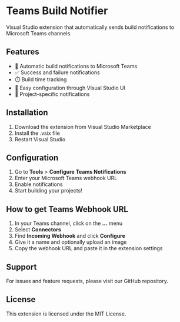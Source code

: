 ﻿# Teams Build Notifier

Visual Studio extension that automatically sends build notifications to Microsoft Teams channels.

## Features

- 📢 Automatic build notifications to Microsoft Teams
- ✅ Success and failure notifications
- ⏱️ Build time tracking
- 🔧 Easy configuration through Visual Studio UI
- 🎯 Project-specific notifications

## Installation

1. Download the extension from Visual Studio Marketplace
2. Install the .vsix file
3. Restart Visual Studio

## Configuration

1. Go to **Tools** > **Configure Teams Notifications**
2. Enter your Microsoft Teams webhook URL
3. Enable notifications
4. Start building your projects!

## How to get Teams Webhook URL

1. In your Teams channel, click on the **...** menu
2. Select **Connectors**
3. Find **Incoming Webhook** and click **Configure**
4. Give it a name and optionally upload an image
5. Copy the webhook URL and paste it in the extension settings

## Support

For issues and feature requests, please visit our GitHub repository.

## License

This extension is licensed under the MIT License.